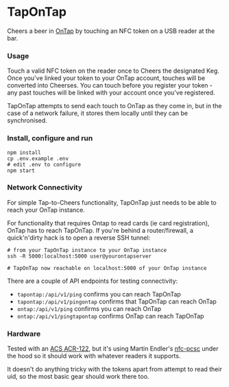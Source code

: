 # TapOnTap

Cheers a beer in [OnTap](https://github.com/commoncode/ontap) by touching an NFC token on a USB reader at the bar.


### Usage

Touch a valid NFC token on the reader once to Cheers the designated Keg. Once you've linked your token to your OnTap account, touches will be converted into Cheerses. You can touch before you register your token - any past touches will be linked with your account once you've registered.

TapOnTap attempts to send each touch to OnTap as they come in, but in the case of a network failure, it stores them locally until they can be synchronised.


### Install, configure and run

```
npm install
cp .env.example .env
# edit .env to configure
npm start
```


### Network Connectivity

For simple Tap-to-Cheers functionality, TapOnTap just needs to be able to reach your OnTap instance.

For functionality that requires Ontap to read cards (ie card registration), OnTap has to reach TapOnTap. If you're behind a router/firewall, a quick'n'dirty hack is to open a reverse SSH tunnel:

```
# from your TapOnTap instance to your OnTap instance
ssh -R 5000:localhost:5000 user@yourontapserver

# TapOnTap now reachable on localhost:5000 of your OnTap instance
```

There are a couple of API endpoints for testing connectivity:

* `tapontap:/api/v1/ping` confirms you can reach TapOnTap
* `tapontap:/api/v1/pingontap` confirms that TapOnTap can reach OnTap
* `ontap:/api/v1/ping` confirms you can reach OnTap
* `ontap:/api/v1/pingtapontap` confirms OnTap can reach TapOnTap



### Hardware

Tested with an [ACS ACR-122](http://www.acs.com.hk/en/products/3/acr122u-usb-nfc-reader/), but it's using Martin Endler's [nfc-pcsc](https://github.com/pokusew/nfc-pcsc) under the hood so it should work with whatever readers it supports.

It doesn't do anything tricky with the tokens apart from attempt to read their uid, so the most basic gear should work there too.

